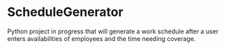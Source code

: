 # ScheduleGenerator
Python project in progress that will generate a work schedule after a user enters availabilities of employees and the time needing coverage.
